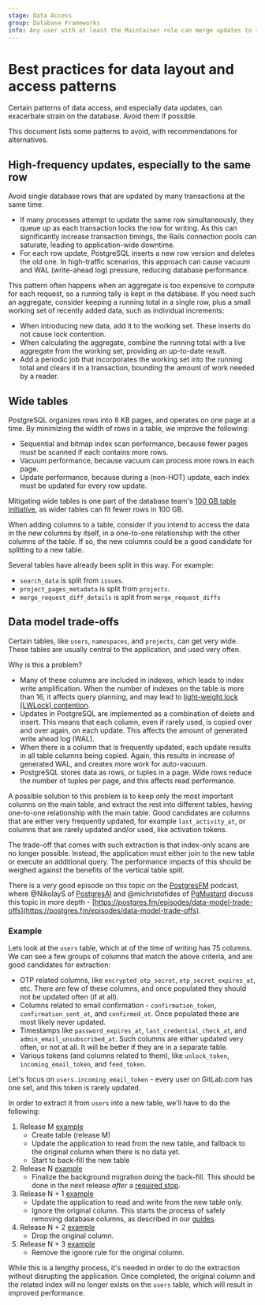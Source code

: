 ```yaml
---
stage: Data Access
group: Database Frameworks
info: Any user with at least the Maintainer role can merge updates to this content. For details, see https://docs.gitlab.com/ee/development/development_processes.html#development-guidelines-review.
---
```


# Best practices for data layout and access patterns

Certain patterns of data access, and especially data updates, can exacerbate strain
on the database. Avoid them if possible.

This document lists some patterns to avoid, with recommendations for alternatives.

## High-frequency updates, especially to the same row

Avoid single database rows that are updated by many transactions at the same time.

- If many processes attempt to update the same row simultaneously, they queue up
  as each transaction locks the row for writing. As this can significantly increase
  transaction timings, the Rails connection pools can saturate, leading to
  application-wide downtime.
- For each row update, PostgreSQL inserts a new row version and deletes the old one.
  In high-traffic scenarios, this approach can cause vacuum and WAL (write-ahead log)
  pressure, reducing database performance.

This pattern often happens when an aggregate is too expensive to compute for each
request, so a running tally is kept in the database. If you need such an aggregate,
consider keeping a running total in a single row, plus a small working set of
recently added data, such as individual increments:

- When introducing new data, add it to the working set. These inserts do not
  cause lock contention.
- When calculating the aggregate, combine the running total with a live aggregate
  from the working set, providing an up-to-date result.
- Add a periodic job that incorporates the working set into the running total and
  clears it in a transaction, bounding the amount of work needed by a reader.

## Wide tables

PostgreSQL organizes rows into 8 KB pages, and operates on one page at a time.
By minimizing the width of rows in a table, we improve the following:

- Sequential and bitmap index scan performance, because fewer pages must be
  scanned if each contains more rows.
- Vacuum performance, because vacuum can process more rows in each page.
- Update performance, because during a (non-HOT) update, each index must be
  updated for every row update.

Mitigating wide tables is one part of the database team's
[100 GB table initiative](../../architecture/blueprints/database_scaling/size-limits.md),
as wider tables can fit fewer rows in 100 GB.

When adding columns to a table, consider if you intend to access the data in the
new columns by itself, in a one-to-one relationship with the other columns of the
table. If so, the new columns could be a good candidate for splitting to a new table.

Several tables have already been split in this way. For example:

- `search_data` is split from `issues`.
- `project_pages_metadata` is split from `projects`.
- `merge_request_diff_details` is split from `merge_request_diffs`

## Data model trade-offs

Certain tables, like `users`, `namespaces`, and `projects`, can get very wide.
These tables are usually central to the application, and used very often.

Why is this a problem?

- Many of these columns are included in indexes, which leads to index write amplification.
  When the number of indexes on the table is more than 16, it affects query planning,
  and may lead to [light-weight lock (LWLock) contention](https://gitlab.com/groups/gitlab-org/-/epics/11543).
- Updates in PostgreSQL are implemented as a combination of delete and insert. This means that each column,
  even if rarely used, is copied over and over again, on each update. This affects the amount of generated
  write ahead log (WAL).
- When there is a column that is frequently updated, each update results in all table columns
  being copied. Again, this results in increase of generated WAL, and creates more work for
  auto-vacuum.
- PostgreSQL stores data as rows, or tuples in a page. Wide rows reduce the number of tuples per page,
  and this affects read performance.

A possible solution to this problem is to keep only the most important columns on the main table,
and extract the rest into different tables, having one-to-one relationship with the main table.
Good candidates are columns that are either very frequently updated, for example `last_activity_at`,
or columns that are rarely updated and/or used, like activation tokens.

The trade-off that comes with such extraction is that index-only scans are no longer possible.
Instead, the application must either join to the new table or execute an additional query. The performance impacts
of this should be weighed against the benefits of the vertical table split.

There is a very good episode on this topic on the [PostgresFM](https://postgres.fm) podcast,
where @NikolayS of [PostgresAI](https://postgres.ai/) and @michristofides of [PgMustard](https://www.pgmustard.com/)
discuss this topic in more depth - [https://postgres.fm/episodes/data-model-trade-offs](https://postgres.fm/episodes/data-model-trade-offs).

### Example

Lets look at the `users` table, which at of the time of writing has 75 columns.
We can see a few groups of columns that match the above criteria, and are good candidates
for extraction:

- OTP related columns, like `encrypted_otp_secret`, `otp_secret_expires_at`, etc.
  There are few of these columns, and once populated they should not be updated often (if at all).
- Columns related to email confirmation - `confirmation_token`, `confirmation_sent_at`,
  and `confirmed_at`. Once populated these are most likely never updated.
- Timestamps like `password_expires_at`, `last_credential_check_at`, and `admin_email_unsubscribed_at`.
  Such columns are either updated very often, or not at all. It will be better if they are in a separate table.
- Various tokens (and columns related to them), like `unlock_token`, `incoming_email_token`, and `feed_token`.

Let's focus on `users.incoming_email_token` - every user on GitLab.com has one set, and this token is rarely updated.

In order to extract it from `users` into a new table, we'll have to do the following:

1. Release M [example](https://gitlab.com/gitlab-org/gitlab/-/merge_requests/141561)
   - Create table (release M)
   - Update the application to read from the new table, and fallback to the original column when there is no data yet.
   - Start to back-fill the new table
1. Release N [example](https://gitlab.com/gitlab-org/gitlab/-/merge_requests/141833)
   - Finalize the background migration doing the back-fill. This should be done in the next release *after* a [required stop](../../update/upgrade_paths.md).
1. Release N + 1 [example](https://gitlab.com/gitlab-org/gitlab/-/merge_requests/141835)
   - Update the application to read and write from the new table only.
   - Ignore the original column. This starts the process of safely removing database columns, as described in our [guides](avoiding_downtime_in_migrations.md#dropping-columns).
1. Release N + 2 [example](https://gitlab.com/gitlab-org/gitlab/-/merge_requests/142086)
   - Drop the original column.
1. Release N + 3 [example](https://gitlab.com/gitlab-org/gitlab/-/merge_requests/142087)
   - Remove the ignore rule for the original column.

While this is a lengthy process, it's needed in order to do the extraction
without disrupting the application. Once completed, the original column and the related index will
no longer exists on the `users` table, which will result in improved performance.
